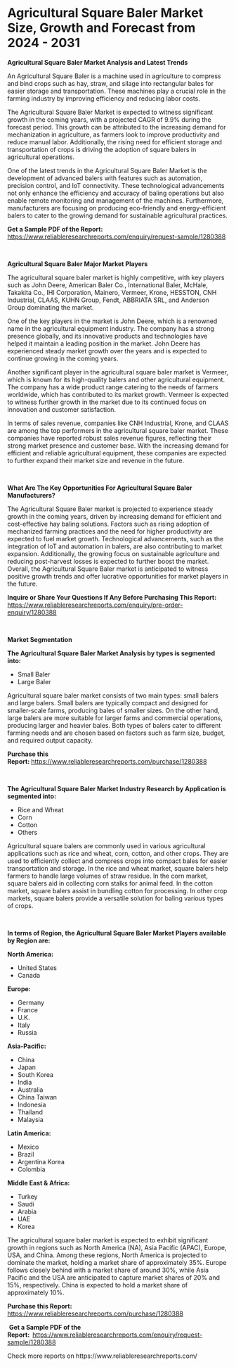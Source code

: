 <p><h1>Agricultural Square Baler Market Size, Growth and Forecast from 2024 - 2031</h1></p><p><strong>Agricultural Square Baler Market Analysis and Latest Trends</strong></p>
<p><p>An Agricultural Square Baler is a machine used in agriculture to compress and bind crops such as hay, straw, and silage into rectangular bales for easier storage and transportation. These machines play a crucial role in the farming industry by improving efficiency and reducing labor costs.</p><p>The Agricultural Square Baler Market is expected to witness significant growth in the coming years, with a projected CAGR of 9.9% during the forecast period. This growth can be attributed to the increasing demand for mechanization in agriculture, as farmers look to improve productivity and reduce manual labor. Additionally, the rising need for efficient storage and transportation of crops is driving the adoption of square balers in agricultural operations.</p><p>One of the latest trends in the Agricultural Square Baler Market is the development of advanced balers with features such as automation, precision control, and IoT connectivity. These technological advancements not only enhance the efficiency and accuracy of baling operations but also enable remote monitoring and management of the machines. Furthermore, manufacturers are focusing on producing eco-friendly and energy-efficient balers to cater to the growing demand for sustainable agricultural practices.</p></p>
<p><strong>Get a Sample PDF of the Report:&nbsp;</strong> <a href="https://www.reliableresearchreports.com/enquiry/request-sample/1280388">https://www.reliableresearchreports.com/enquiry/request-sample/1280388</a></p>
<p>&nbsp;</p>
<p><strong>Agricultural Square Baler Major Market Players</strong></p>
<p><p>The agricultural square baler market is highly competitive, with key players such as John Deere, American Baler Co., International Baler, McHale, Takakita Co., IHI Corporation, Mainero, Vermeer, Krone, HESSTON, CNH Industrial, CLAAS, KUHN Group, Fendt, ABBRIATA SRL, and Anderson Group dominating the market.</p><p>One of the key players in the market is John Deere, which is a renowned name in the agricultural equipment industry. The company has a strong presence globally, and its innovative products and technologies have helped it maintain a leading position in the market. John Deere has experienced steady market growth over the years and is expected to continue growing in the coming years.</p><p>Another significant player in the agricultural square baler market is Vermeer, which is known for its high-quality balers and other agricultural equipment. The company has a wide product range catering to the needs of farmers worldwide, which has contributed to its market growth. Vermeer is expected to witness further growth in the market due to its continued focus on innovation and customer satisfaction.</p><p>In terms of sales revenue, companies like CNH Industrial, Krone, and CLAAS are among the top performers in the agricultural square baler market. These companies have reported robust sales revenue figures, reflecting their strong market presence and customer base. With the increasing demand for efficient and reliable agricultural equipment, these companies are expected to further expand their market size and revenue in the future.</p></p>
<p>&nbsp;</p>
<p><strong>What Are The Key Opportunities For Agricultural Square Baler Manufacturers?</strong></p>
<p><p>The Agricultural Square Baler market is projected to experience steady growth in the coming years, driven by increasing demand for efficient and cost-effective hay baling solutions. Factors such as rising adoption of mechanized farming practices and the need for higher productivity are expected to fuel market growth. Technological advancements, such as the integration of IoT and automation in balers, are also contributing to market expansion. Additionally, the growing focus on sustainable agriculture and reducing post-harvest losses is expected to further boost the market. Overall, the Agricultural Square Baler market is anticipated to witness positive growth trends and offer lucrative opportunities for market players in the future.</p></p>
<p><strong>Inquire or Share Your Questions If Any Before Purchasing This Report:</strong> <a href="https://www.reliableresearchreports.com/enquiry/pre-order-enquiry/1280388">https://www.reliableresearchreports.com/enquiry/pre-order-enquiry/1280388</a></p>
<p>&nbsp;</p>
<p><strong>Market Segmentation</strong></p>
<p><strong>The Agricultural Square Baler Market Analysis by types is segmented into:</strong></p>
<p><ul><li>Small Baler</li><li>Large Baler</li></ul></p>
<p><p>Agricultural square baler market consists of two main types: small balers and large balers. Small balers are typically compact and designed for smaller-scale farms, producing bales of smaller sizes. On the other hand, large balers are more suitable for larger farms and commercial operations, producing larger and heavier bales. Both types of balers cater to different farming needs and are chosen based on factors such as farm size, budget, and required output capacity.</p></p>
<p><strong>Purchase this Report:&nbsp;</strong><a href="https://www.reliableresearchreports.com/purchase/1280388">https://www.reliableresearchreports.com/purchase/1280388</a></p>
<p>&nbsp;</p>
<p><strong>The Agricultural Square Baler Market Industry Research by Application is segmented into:</strong></p>
<p><ul><li>Rice and Wheat</li><li>Corn</li><li>Cotton</li><li>Others</li></ul></p>
<p><p>Agricultural square balers are commonly used in various agricultural applications such as rice and wheat, corn, cotton, and other crops. They are used to efficiently collect and compress crops into compact bales for easier transportation and storage. In the rice and wheat market, square balers help farmers to handle large volumes of straw residue. In the corn market, square balers aid in collecting corn stalks for animal feed. In the cotton market, square balers assist in bundling cotton for processing. In other crop markets, square balers provide a versatile solution for baling various types of crops.</p></p>
<p>&nbsp;</p>
<p><strong>In terms of Region, the Agricultural Square Baler Market Players available by Region are:</strong></p>
<p>
    <p> <strong> North America: </strong>
        <ul>
            <li>United States</li>
            <li>Canada</li>
        </ul>
        </p> 
    <p> <strong> Europe: </strong>
        <ul>
            <li>Germany</li>
            <li>France</li>
            <li>U.K.</li>
            <li>Italy</li>
            <li>Russia</li>
        </ul>
        </p> 
    <p> <strong> Asia-Pacific: </strong>
        <ul>
            <li>China</li>
            <li>Japan</li>
            <li>South Korea</li>
            <li>India</li>
            <li>Australia</li>
            <li>China Taiwan</li>
            <li>Indonesia</li>
            <li>Thailand</li>
            <li>Malaysia</li>
        </ul>
        </p> 
    <p> <strong> Latin America: </strong>
        <ul>
            <li>Mexico</li>
            <li>Brazil</li>
            <li>Argentina Korea</li>
            <li>Colombia</li>
        </ul>
        </p> 
    <p> <strong> Middle East & Africa: </strong>
        <ul>
            <li>Turkey</li>
            <li>Saudi</li>
            <li>Arabia</li>
            <li>UAE</li>
            <li>Korea</li>
        </ul>
    </p>
    </p>
<p><p>The agricultural square baler market is expected to exhibit significant growth in regions such as North America (NA), Asia Pacific (APAC), Europe, USA, and China. Among these regions, North America is projected to dominate the market, holding a market share of approximately 35%. Europe follows closely behind with a market share of around 30%, while Asia Pacific and the USA are anticipated to capture market shares of 20% and 15%, respectively. China is expected to hold a market share of approximately 10%.</p></p>
<p><strong>Purchase this Report: </strong><a href="https://www.reliableresearchreports.com/purchase/1280388">https://www.reliableresearchreports.com/purchase/1280388</a></p>
<p>&nbsp;<strong>Get a Sample PDF of the Report:&nbsp;&nbsp;</strong><a href="https://www.reliableresearchreports.com/enquiry/request-sample/1280388">https://www.reliableresearchreports.com/enquiry/request-sample/1280388</a></p>
<p><strong></strong></p>
<p>Check more reports on https://www.reliableresearchreports.com/</p>